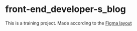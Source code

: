 # front-end_developer-s_blog
This is a training project.
Made according to the [Figma layout](https://www.figma.com/file/FRZxDs490PRHY7cMqMTQcc/Dmitry-%2B?node-id=2%3A2&t=rFm2yrdMatkqwEGL-1)
